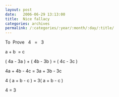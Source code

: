 ```yaml
---
layout: post
date:	2006-06-29 13:13:00
title:  Nice fallacy
categories: archives
permalink: /:categories/:year/:month/:day/:title/
---
```

<P>To&nbsp; Prove&nbsp;&nbsp; 4&nbsp;&nbsp; =&nbsp;&nbsp; 3</P><P>a + b&nbsp; = c</P><P>( 4a - 3a ) + ( 4b - 3b ) = ( 4c - 3c )</P><P>4a + 4b - 4c = 3a + 3b - 3c</P><P>4 ( a + b - c ) = 3( a + b - c )</P><P>4 = 3</P>

